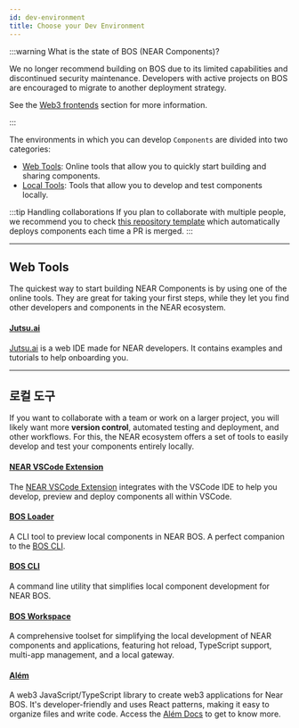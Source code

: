 ```yaml
---
id: dev-environment
title: Choose your Dev Environment
---
```


:::warning What is the state of BOS (NEAR Components)?

We no longer recommend building on BOS due to its limited capabilities and discontinued security maintenance. Developers with active projects on BOS are encouraged to migrate to another deployment strategy.

See the [Web3 frontends](/build/web3-apps/frontend#bos-socialvm) section for more information.

:::

The environments in which you can develop `Components` are divided into two categories:

- [Web Tools](#web-tools): Online tools that allow you to quickly start building and sharing components.
- [Local Tools](#local-tools): Tools that allow you to develop and test components locally.

:::tip Handling collaborations
If you plan to collaborate with multiple people, we recommend you to check [this repository template](https://github.com/near-examples/bos-components) which automatically deploys components each time a PR is merged.
:::

---

## Web Tools

The quickest way to start building NEAR Components is by using one of the online tools. They are great for taking your first steps, while they let you find other developers and components in the NEAR ecosystem.

#### [Jutsu.ai](https://jutsu.ai)

[Jutsu.ai](https://jutsu.ai) is a web IDE made for NEAR developers. It contains examples and tutorials to help onboarding you.

---

## 로컬 도구

If you want to collaborate with a team or work on a larger project, you will likely want more **version control**, automated testing and deployment, and other workflows. For this, the NEAR ecosystem offers a set of tools to easily develop and test your components entirely locally.

#### [NEAR VSCode Extension](https://marketplace.visualstudio.com/items?itemName=near-protocol.near-discovery-ide)

The [NEAR VSCode Extension](vscode.md) integrates with the VSCode IDE to help you develop, preview and deploy components all within VSCode.

#### [BOS Loader](bos-loader.md)

A CLI tool to preview local components in NEAR BOS. A perfect companion to the [BOS CLI](https://github.com/FroVolod/bos-cli-rs).

#### [BOS CLI](https://github.com/FroVolod/bos-cli-rs)

A command line utility that simplifies local component development for NEAR BOS.

#### [BOS Workspace](https://github.com/nearbuilders/bos-workspace)

A comprehensive toolset for simplifying the local development of NEAR components and applications, featuring hot reload, TypeScript support, multi-app management, and a local gateway.

#### [Além](https://github.com/wpdas/alem)

A web3 JavaScript/TypeScript library to create web3 applications for Near BOS. It's developer-friendly and uses React patterns, making it easy to organize files and write code. Access the [Além Docs](https://alem.dev/) to get to know more.
